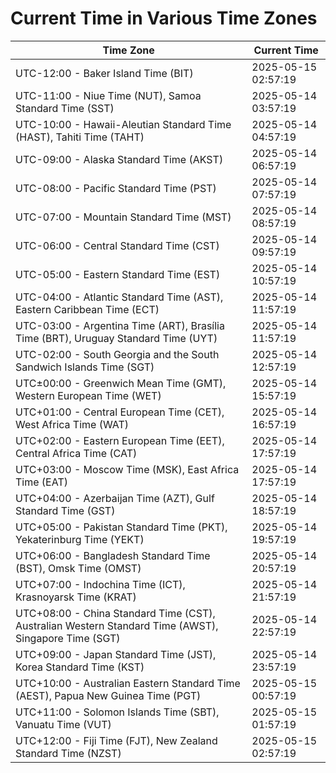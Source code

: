 # Current Time in Various Time Zones

| Time Zone | Current Time |
|-----------|--------------|
| UTC-12:00 - Baker Island Time (BIT) | 2025-05-15 02:57:19 |
| UTC-11:00 - Niue Time (NUT), Samoa Standard Time (SST) | 2025-05-14 03:57:19 |
| UTC-10:00 - Hawaii-Aleutian Standard Time (HAST), Tahiti Time (TAHT) | 2025-05-14 04:57:19 |
| UTC-09:00 - Alaska Standard Time (AKST) | 2025-05-14 06:57:19 |
| UTC-08:00 - Pacific Standard Time (PST) | 2025-05-14 07:57:19 |
| UTC-07:00 - Mountain Standard Time (MST) | 2025-05-14 08:57:19 |
| UTC-06:00 - Central Standard Time (CST) | 2025-05-14 09:57:19 |
| UTC-05:00 - Eastern Standard Time (EST) | 2025-05-14 10:57:19 |
| UTC-04:00 - Atlantic Standard Time (AST), Eastern Caribbean Time (ECT) | 2025-05-14 11:57:19 |
| UTC-03:00 - Argentina Time (ART), Brasília Time (BRT), Uruguay Standard Time (UYT) | 2025-05-14 11:57:19 |
| UTC-02:00 - South Georgia and the South Sandwich Islands Time (SGT) | 2025-05-14 12:57:19 |
| UTC±00:00 - Greenwich Mean Time (GMT), Western European Time (WET) | 2025-05-14 15:57:19 |
| UTC+01:00 - Central European Time (CET), West Africa Time (WAT) | 2025-05-14 16:57:19 |
| UTC+02:00 - Eastern European Time (EET), Central Africa Time (CAT) | 2025-05-14 17:57:19 |
| UTC+03:00 - Moscow Time (MSK), East Africa Time (EAT) | 2025-05-14 17:57:19 |
| UTC+04:00 - Azerbaijan Time (AZT), Gulf Standard Time (GST) | 2025-05-14 18:57:19 |
| UTC+05:00 - Pakistan Standard Time (PKT), Yekaterinburg Time (YEKT) | 2025-05-14 19:57:19 |
| UTC+06:00 - Bangladesh Standard Time (BST), Omsk Time (OMST) | 2025-05-14 20:57:19 |
| UTC+07:00 - Indochina Time (ICT), Krasnoyarsk Time (KRAT) | 2025-05-14 21:57:19 |
| UTC+08:00 - China Standard Time (CST), Australian Western Standard Time (AWST), Singapore Time (SGT) | 2025-05-14 22:57:19 |
| UTC+09:00 - Japan Standard Time (JST), Korea Standard Time (KST) | 2025-05-14 23:57:19 |
| UTC+10:00 - Australian Eastern Standard Time (AEST), Papua New Guinea Time (PGT) | 2025-05-15 00:57:19 |
| UTC+11:00 - Solomon Islands Time (SBT), Vanuatu Time (VUT) | 2025-05-15 01:57:19 |
| UTC+12:00 - Fiji Time (FJT), New Zealand Standard Time (NZST) | 2025-05-15 02:57:19 |
